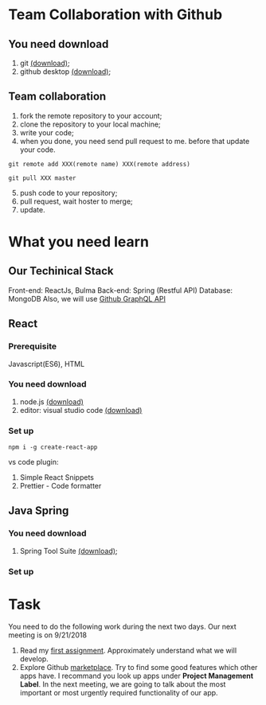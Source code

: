 # Team Collaboration with Github

## You need download

1. git [(download)](https://git-scm.com/downloads);
2. github desktop [(download)](https://desktop.github.com/);

## Team collaboration

1. fork the remote repository to your account;
2. clone the repository to your local machine;
3. write your code;
4. when you done, you need send pull request to me. before that update your code.

```
git remote add XXX(remote name) XXX(remote address)
```

```
git pull XXX master
```

5. push code to your repository;
6. pull request, wait hoster to merge;
7. update.

# What you need learn

## Our Techinical Stack

Front-end: ReactJs, Bulma
Back-end: Spring (Restful API)
Database: MongoDB
Also, we will use [Github GraphQL API](https://developer.github.com/v4/)

## React

### Prerequisite

Javascript(ES6), HTML

### You need download

1. node.js [(download)](https://nodejs.org/en/)
2. editor: visual studio code [(download)](https://code.visualstudio.com/)

### Set up

```
npm i -g create-react-app
```

vs code plugin:

1. Simple React Snippets
2. Prettier - Code formatter

## Java Spring

### You need download

1. Spring Tool Suite [(download)](https://spring.io/tools/sts/all);

### Set up

# Task

You need to do the following work during the next two days. Our next meeting is on 9/21/2018

1. Read my [first assignment](https://github.com/Runbo94/TeamMeeting/blob/master/assignment1_runbozhao.pdf). Approximately understand what we will develop.
2. Explore Github [marketplace](https://github.com/marketplace). Try to find some good features which other apps have. I recommand you look up apps under **Project Management Label**. In the next meeting, we are going to talk about the most important or most urgently required functionality of our app.
